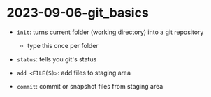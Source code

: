 # 2023-09-06-git_basics

- `init`: turns current folder (working directory) into a git repository
    - type this once per folder
- `status`: tells you git's status

- `add <FILE(S)>`: add files to staging area 
- `commit`: commit or snapshot files from staging area 
